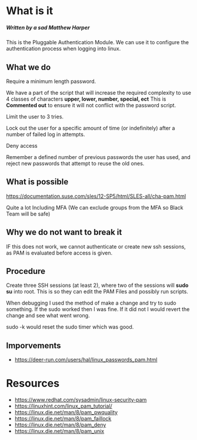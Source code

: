# What is it
##### Written by a sad Matthew Harper

This is the Pluggable Authentication Module. We can use it to configure the authentication process when logging into linux.
## What we do
Require a minimum length password.

We have a part of the script that will increase the required complexity to use 4 classes of characters **upper, lower, number, special, ect** This is **Commented out** to ensure it will not conflict with the password script.

Limit the user to 3 tries.

Lock out the user for a specific amount of time (or indefinitely) after a number of failed log in attempts.

Deny access 

Remember a defined number of previous passwords the user has used, and reject new passwords that attempt to reuse the old ones.


## What is possible
https://documentation.suse.com/sles/12-SP5/html/SLES-all/cha-pam.html

Quite a lot Including MFA
(We can exclude groups from the MFA so Black Team will be safe)

## Why we do not want to break it
IF this does not work, we cannot authenticate or create new ssh sessions, as PAM is evaluated before access is given.

## Procedure 
Create three SSH sessions (at least 2), where two of the sessions will **sudo su** into root. This is so they can edit the PAM Files and possibly run scripts.    

When debugging I used the method of make a change and try to sudo something. If the sudo worked then I was fine. If it did not I would revert the change and see what went wrong.

sudo -k would reset the sudo timer which was good.

## Imporvements
* https://deer-run.com/users/hal/linux_passwords_pam.html

# Resources
* https://www.redhat.com/sysadmin/linux-security-pam
* https://linuxhint.com/linux_pam_tutorial/
* https://linux.die.net/man/8/pam_pwquality
* https://linux.die.net/man/8/pam_faillock
* https://linux.die.net/man/8/pam_deny
* https://linux.die.net/man/8/pam_unix